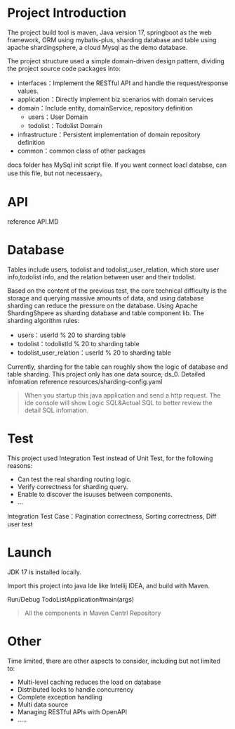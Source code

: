 # Project Introduction

The project build tool is maven, Java version 17, springboot as the web framework, ORM using mybatis-plus, sharding database and table using apache shardingsphere, a cloud Mysql as the demo database.

The project structure used a simple domain-driven design pattern, dividing the project source code packages into:

- interfaces：Implement the RESTful API and handle the request/response  values.
- application：Directly implement biz scenarios with domain services
- domain：Include entity, domainService, repository definition
  - users：User Domain
  - todolist：Todolist Domain
- infrastructure：Persistent implementation of domain repository definition
- common：common class of other packages

docs folder has MySql init script file.  If you want connect loacl databse, can use this file, but not necessaery。

# API

reference API.MD



# Database

Tables include users, todolist and todolist_user_relation, which store user info,todolist info, and the relation between user and their todolist.

Based on the content of the previous test, the core technical difficulty is the storage and querying massive amounts of data, and using database sharding can reduce the pressure on the database. Using Apache ShardingShpere as sharding database and table component lib. The sharding algorithm rules:

- users：userId % 20 to sharding table
- todolist：todolistId % 20 to sharding table
- todolist_user_relation：userId % 20 to sharding table

Currently, sharding for the table can roughly show the logic of database and table sharding. This project only has one data source, ds_0. Detailed infomation reference resources/sharding-config.yaml

> When you startup this java application and send a http request. The ide console will show Logic SQL&Actual SQL to better review the detail SQL infomation.

# Test

This project used Integration Test instead of Unit Test, for the following reasons:

- Can test the real sharding routing logic.
- Verify correctness for sharding query.
- Enable to discover the isuuses between components.
- ...

Integration Test Case：Pagination correctness, Sorting correctness, Diff user test

# Launch

JDK 17 is installed locally.

Import this project into java Ide like Intellij IDEA, and build with Maven.

Run/Debug  TodoListApplication#main(args) 

> All the components in Maven Centrl Repository



# Other

Time limited, there are other aspects to consider, including but not limited to:

- Multi-level caching reduces the load on database
- Distributed locks to handle concurrency
- Complete exception handling
- Multi data source
- Managing RESTful APIs with OpenAPI
- .....

